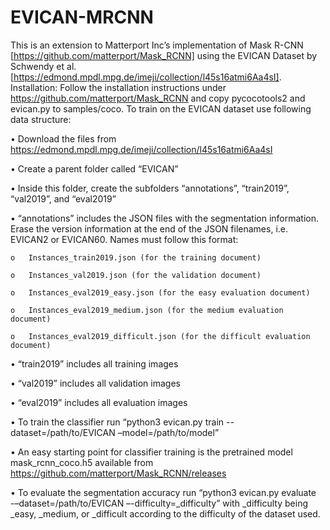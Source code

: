 # EVICAN-MRCNN
This is an extension to Matterport Inc’s implementation of Mask R-CNN [https://github.com/matterport/Mask_RCNN] using the EVICAN Dataset by Schwendy et al. [https://edmond.mpdl.mpg.de/imeji/collection/l45s16atmi6Aa4sI].
Installation: Follow the installation instructions under https://github.com/matterport/Mask_RCNN and copy pycocotools2 and evican.py to samples/coco. To train on the EVICAN dataset use following data structure:

  •	Download the files from https://edmond.mpdl.mpg.de/imeji/collection/l45s16atmi6Aa4sI
  
  •	Create a parent folder called “EVICAN”
  
  •	Inside this folder, create the subfolders “annotations”, “train2019”, “val2019”, and “eval2019” 
  
  •	“annotations” includes the JSON files with the segmentation information. Erase the version information at the end of the JSON filenames, i.e. EVICAN2 or EVICAN60. Names must follow this format:
  
    o	Instances_train2019.json (for the training document)
    
    o	Instances_val2019.json (for the validation document)
    
    o	Instances_eval2019_easy.json (for the easy evaluation document)
    
    o	Instances_eval2019_medium.json (for the medium evaluation document)
    
    o	Instances_eval2019_difficult.json (for the difficult evaluation document)
    
  •	“train2019” includes all training images
  
  •	“val2019” includes all validation images
  
  •	“eval2019” includes all evaluation images
  
  •	To train the classifier run “python3 evican.py train --dataset=/path/to/EVICAN –model=/path/to/model”
  
  •	An easy starting point for classifier training is the pretrained model mask_rcnn_coco.h5 available from https://github.com/matterport/Mask_RCNN/releases
  
  •	To evaluate the segmentation accuracy run “python3 evican.py evaluate -–dataset=/path/to/EVICAN –-difficulty=_difficulty” with _difficulty being _easy, _medium, or _difficult according to the difficulty of the dataset used.


